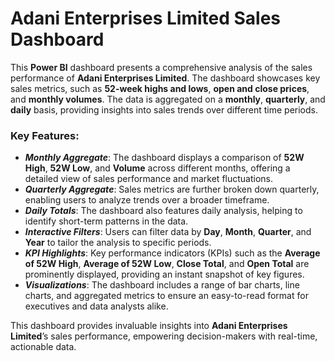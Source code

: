 # Adani Enterprises Limited Sales Dashboard
This **Power BI** dashboard presents a comprehensive analysis of the sales performance of **Adani Enterprises Limited**. The dashboard showcases key sales metrics, such as **52-week highs and lows**, **open and close prices**, and **monthly volumes**. The data is aggregated on a **monthly**, **quarterly**, and **daily** basis, providing insights into sales trends over different time periods.

### Key Features:
- **_Monthly Aggregate_**: The dashboard displays a comparison of **52W High**, **52W Low**, and **Volume** across different months, offering a detailed view of sales performance and market fluctuations.
- **_Quarterly Aggregate_**: Sales metrics are further broken down quarterly, enabling users to analyze trends over a broader timeframe.
- **_Daily Totals_**: The dashboard also features daily analysis, helping to identify short-term patterns in the data.
- **_Interactive Filters_**: Users can filter data by **Day**, **Month**, **Quarter**, and **Year** to tailor the analysis to specific periods.
- **_KPI Highlights_**: Key performance indicators (KPIs) such as the **Average of 52W High**, **Average of 52W Low**, **Close Total**, and **Open Total** are prominently displayed, providing an instant snapshot of key figures.
- **_Visualizations_**: The dashboard includes a range of bar charts, line charts, and aggregated metrics to ensure an easy-to-read format for executives and data analysts alike.

This dashboard provides invaluable insights into **Adani Enterprises Limited**’s sales performance, empowering decision-makers with real-time, actionable data.

